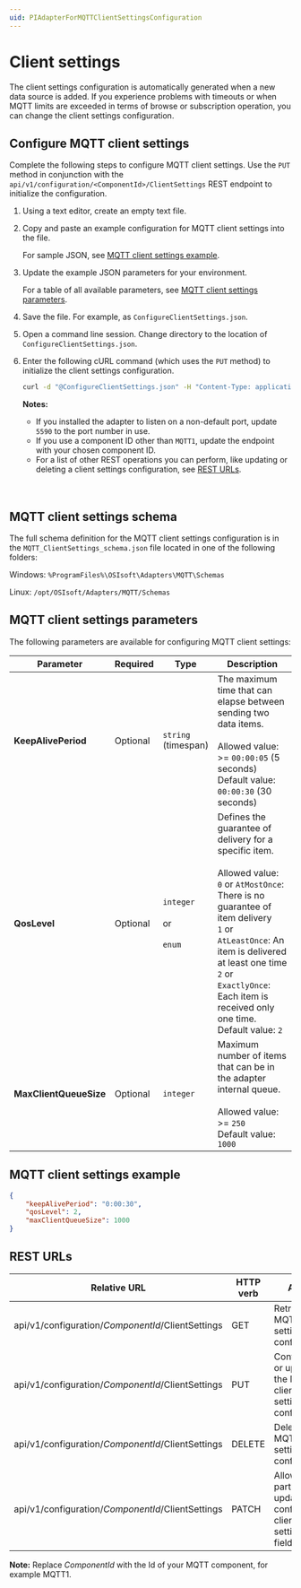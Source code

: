 ```yaml
---
uid: PIAdapterForMQTTClientSettingsConfiguration
---
```


# Client settings

The client settings configuration is automatically generated when a new data source is added. If you experience problems with timeouts or when MQTT limits are exceeded in terms of browse or subscription operation, you can change the client settings configuration.

## Configure MQTT client settings

Complete the following steps to configure MQTT client settings. Use the `PUT` method in conjunction with the `api/v1/configuration/<ComponentId>/ClientSettings` REST endpoint to initialize the configuration.

1. Using a text editor, create an empty text file.

2. Copy and paste an example configuration for MQTT client settings into the file.

    For sample JSON, see [MQTT client settings example](#mqtt-client-settings-example).

3. Update the example JSON parameters for your environment.

    For a table of all available parameters, see [MQTT client settings parameters](#mqtt-client-settings-parameters).

4. Save the file. For example, as `ConfigureClientSettings.json`.

5. Open a command line session. Change directory to the location of `ConfigureClientSettings.json`.

6. Enter the following cURL command (which uses the `PUT` method) to initialize the client settings configuration.

    ```bash
    curl -d "@ConfigureClientSettings.json" -H "Content-Type: application/json" -X PUT "http://localhost:5590/api/v1/configuration/MQTT1/ClientSettings"
    ```

    **Notes:**
  
    * If you installed the adapter to listen on a non-default port, update `5590` to the port number in use.
    * If you use a component ID other than `MQTT1`, update the endpoint with your chosen component ID.
    * For a list of other REST operations you can perform, like updating or deleting a client settings configuration, see [REST URLs](#rest-urls).
    <br/>
    <br/>

## MQTT client settings schema

The full schema definition for the MQTT client settings configuration is in the `MQTT_ClientSettings_schema.json` file located in one of the following folders:

Windows: `%ProgramFiles%\OSIsoft\Adapters\MQTT\Schemas`

Linux: `/opt/OSIsoft/Adapters/MQTT/Schemas`

## MQTT client settings parameters

The following parameters are available for configuring MQTT client settings:

| Parameter     | Required | Type | Description |
|---------------|----------|------|-------------|
| **KeepAlivePeriod** | Optional | `string`<br>(timespan)          | The maximum time that can elapse between sending two data items. <br><br> Allowed value: >= `00:00:05` (5 seconds)<br>Default value: `00:00:30` (30 seconds)
| **QosLevel** | Optional |  `integer`<br><br>or<br><br>`enum`              | Defines the guarantee of delivery for a specific item.<br><br> Allowed value:<br>`0` or `AtMostOnce`: There is no guarantee of item delivery <br>`1` or `AtLeastOnce`: An item is delivered at least one time<br>`2` or `ExactlyOnce`: Each item is received only one time.<br>Default value: `2` 
| **MaxClientQueueSize**      | Optional | `integer` | Maximum number of items that can be in the adapter internal queue. <br><br>Allowed value: >= `250`<br>Default value: `1000` |

## MQTT client settings example

```json
{
    "keepAlivePeriod": "0:00:30",
    "qosLevel": 2,
    "maxClientQueueSize": 1000
}
```

## REST URLs

| Relative URL | HTTP verb | Action |
| ------------ | --------- | ------ |
| api/v1/configuration/_ComponentId_/ClientSettings  | GET | Retrieves the MQTT client settings configuration |
| api/v1/configuration/_ComponentId_/ClientSettings  | PUT | Configures or updates the MQTT client settings  configuration |
| api/v1/configuration/_ComponentId_/ClientSettings | DELETE | Deletes the MQTT client settings  configuration |
| api/v1/configuration/_ComponentId_/ClientSettings | PATCH | Allows partial updating of configured client settings fields. |

**Note:** Replace _ComponentId_ with the Id of your MQTT component, for example MQTT1.
